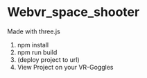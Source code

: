 # Webvr_space_shooter
Made with three.js 

1. npm install
2. npm run build
3. (deploy project to url)
4. View Project on your VR-Goggles
